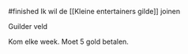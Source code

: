 #finished
Ik wil de [[Kleine entertainers gilde]] joinen

Guilder veld

Kom elke week.
Moet 5 gold betalen.
